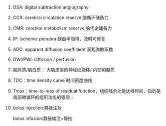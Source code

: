1. DSA: digital subtraction angiography

2. CCR: cerebral circulation reserve 脑循环储备力

3. CMR: cerebral metabolism reserve 脑代谢储备力

4. IP: ischemic penubra 缺血半暗带，及时可修复

5. ADC: apparent diffusion coefficient 表观弥散系数

6. DWI/PWI: diffusion / perfusion

7. 脑灰质/脑白质： 大脑皮层的神经细胞体/ 内部的髓质

8. TDC：time density curve 时间密度曲线

9. Tmax：time-to-max of residual function，组织残余功能达峰时间，指的是局部微循环的组织功能的强弱；

10. bolus injection:静脉注射   

	bolus infusion:静脉输注=静推
